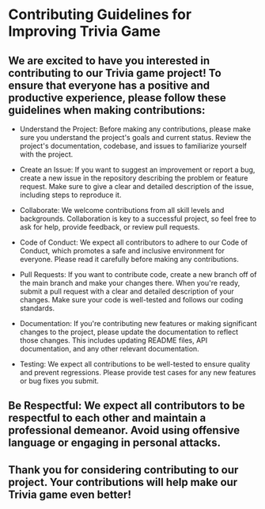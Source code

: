# Contributing Guidelines for Improving Trivia Game

## We are excited to have you interested in contributing to our Trivia game project! To ensure that everyone has a positive and productive experience, please follow these guidelines when making contributions:

- Understand the Project: Before making any contributions, please make sure you understand the project's goals and current status. Review the project's documentation, codebase, and issues to familiarize yourself with the project.

- Create an Issue: If you want to suggest an improvement or report a bug, create a new issue in the repository describing the problem or feature request. Make sure to give a clear and detailed description of the issue, including steps to reproduce it.

- Collaborate: We welcome contributions from all skill levels and backgrounds. Collaboration is key to a successful project, so feel free to ask for help, provide feedback, or review pull requests.

- Code of Conduct: We expect all contributors to adhere to our Code of Conduct, which promotes a safe and inclusive environment for everyone. Please read it carefully before making any contributions.

- Pull Requests: If you want to contribute code, create a new branch off of the main branch and make your changes there. When you're ready, submit a pull request with a clear and detailed description of your changes. Make sure your code is well-tested and follows our coding standards.

- Documentation: If you're contributing new features or making significant changes to the project, please update the documentation to reflect those changes. This includes updating README files, API documentation, and any other relevant documentation.

- Testing: We expect all contributions to be well-tested to ensure quality and prevent regressions. Please provide test cases for any new features or bug fixes you submit.

## Be Respectful: We expect all contributors to be respectful to each other and maintain a professional demeanor. Avoid using offensive language or engaging in personal attacks.

## Thank you for considering contributing to our project. Your contributions will help make our Trivia game even better!
